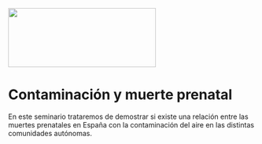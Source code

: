 <img src="https://www.ubu.es/sites/default/files/hightlight/images/escudo_color_tl_0.jpg" width="300" height="120"/>

# Contaminación y muerte prenatal          
  
En este seminario trataremos de demostrar si existe una relación entre las muertes prenatales en España con la contaminación del aire en las distintas comunidades autónomas.


